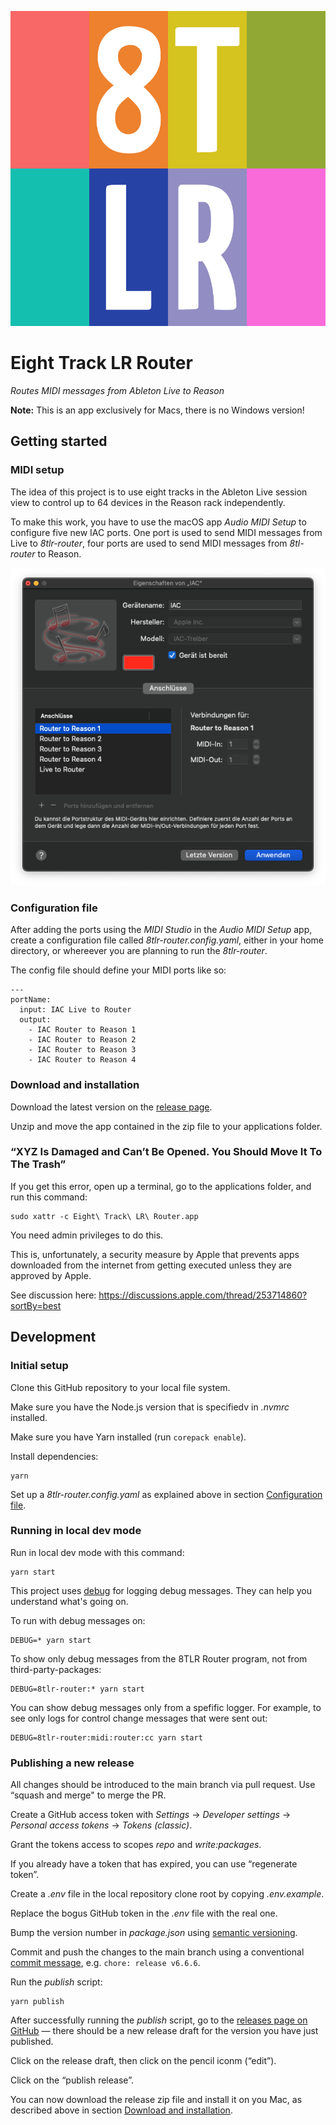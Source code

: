 ![Eight Track LR Logo](./src/images/8tlr-logo.png)

# Eight Track LR Router

_Routes MIDI messages from Ableton Live to Reason_

**Note:** This is an app exclusively for Macs, there is no Windows version!

## Getting started

### MIDI setup

The idea of this project is to use eight tracks in the Ableton Live session view to control up to 64 devices in the
Reason rack independently.

To make this work, you have to use the macOS app _Audio MIDI Setup_ to configure five new IAC ports. One port is used to
send MIDI messages from Live to _8tlr-router_, four ports are used to send MIDI messages from _8tl-router_ to Reason.

![Screenshot: MIDI Studio with MIDI ports set up](docs/midi-studio.png)

### Configuration file

After adding the ports using the _MIDI Studio_ in the _Audio MIDI Setup_ app, create a configuration file called
_8tlr-router.config.yaml_, either in your home directory, or whereever you are planning to run the _8tlr-router_.

The config file should define your MIDI ports like so:

```
---
portName:
  input: IAC Live to Router
  output:
    - IAC Router to Reason 1
    - IAC Router to Reason 2
    - IAC Router to Reason 3
    - IAC Router to Reason 4
```

### Download and installation

Download the latest version on the [release page](https://github.com/zapperment/8tlr-router-desktop/releases/).

Unzip and move the app contained in the zip file to your applications folder.

### “XYZ Is Damaged and Can’t Be Opened. You Should Move It To The Trash”

If you get this error, open up a terminal, go to the applications folder, and run this command:

```
sudo xattr -c Eight\ Track\ LR\ Router.app
```

You need admin privileges to do this.

This is, unfortunately, a security measure by Apple that prevents apps downloaded from the internet from getting
executed unless they are approved by Apple.

See discussion here: https://discussions.apple.com/thread/253714860?sortBy=best

## Development

### Initial setup

Clone this GitHub repository to your local file system.

Make sure you have the Node.js version that is specifiedv in _.nvmrc_ installed.

Make sure you have Yarn installed (run `corepack enable`).

Install dependencies:

```
yarn
```

Set up a _8tlr-router.config.yaml_ as explained above in section [Configuration file](#configuration-file).

### Running in local dev mode

Run in local dev mode with this command:

```
yarn start
```

This project uses [debug](https://www.npmjs.com/package/debug) for logging debug messages. They can help you understand
what's going on.

To run with debug messages on:

```
DEBUG=* yarn start
```

To show only debug messages from the 8TLR Router program, not from third-party-packages:

```
DEBUG=8tlr-router:* yarn start
```

You can show debug messages only from a spefific logger. For example, to see only logs for control change messages that
were sent out:

```
DEBUG=8tlr-router:midi:router:cc yarn start
```

### Publishing a new release

All changes should be introduced to the main branch via pull request. Use “squash and merge" to merge the PR.

Create a GitHub access token with _Settings_ → _Developer settings_ → _Personal access tokens_ → _Tokens (classic)_.

Grant the tokens access to scopes _repo_ and _write:packages_.

If you already have a token that has expired, you can use “regenerate token”.

Create a _.env_ file in the local repository clone root by copying _.env.example_.

Replace the bogus GitHub token in the _.env_ file with the real one.

Bump the version number in _package.json_ using [semantic versioning](https://semver.org/).

Commit and push the changes to the main branch using a conventional
[commit message](https://www.conventionalcommits.org/en/v1.0.0/), e.g. `chore: release v6.6.6`.

Run the _publish_ script:

```
yarn publish
```

After successfully running the _publish_ script, go to the
[releases page on GitHub](https://github.com/zapperment/8tlr-router-desktop/releases) — there should be a new release
draft for the version you have just published.

Click on the release draft, then click on the pencil iconm (“edit”).

Click on the “publish release”.

You can now download the release zip file and install it on you Mac, as described above in section
[Download and installation](#download-and-installation).
